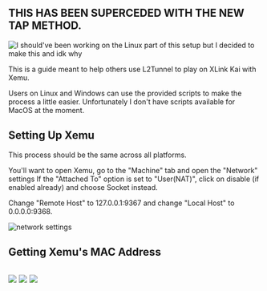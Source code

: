 THIS HAS BEEN SUPERCEDED WITH THE NEW TAP METHOD.
--------------------------------------------------------------------------------------------------------------------------------------------------------------------
![I should've been working on the Linux part of this setup but I decided to make this and idk why](https://github.com/poobarfoob/l2tunnel-kai-guide/blob/main/Images/this%20shouldnt%20have%20taken%20more%20than%2030%20fucking%20minutes%20to%20make%20but%20here%20we%20are.png?raw=true)

This is a guide meant to help others use L2Tunnel to play on XLink Kai with Xemu.

Users on Linux and Windows can use the provided scripts to make the process a little easier. Unfortunately I don't have scripts available for MacOS at the moment.

Setting Up Xemu
--------------------------------------------------------------------------------------------------------------------------------------------------------------------
This process should be the same across all platforms.

You'll want to open Xemu, go to the "Machine" tab and open the "Network" settings
If the "Attached To" option is set to "User(NAT)", click on disable (if enabled already) and choose Socket instead.

Change "Remote Host" to 127.0.0.1:9367 and change "Local Host" to 0.0.0.0:9368.

![network settings](https://github.com/poobarfoob/l2tunnel-kai-guide/blob/main/Images/xemu%20network%20settings.png?raw=true)

Getting Xemu's MAC Address
--------------------------------------------------------------------------------------------------------------------------------------------------------------------
![](https://github.com/poobarfoob/l2tunnel-kai-guide/blob/main/Images/dash%20part%201.png?raw=true)
![](https://github.com/poobarfoob/l2tunnel-kai-guide/blob/main/Images/dash%20part%202.png?raw=true)
![](https://github.com/poobarfoob/l2tunnel-kai-guide/blob/main/Images/dash%20part%203.png?raw=true)
--------------------------------------------------------------------------------------------------------------------------------------------------------------------
